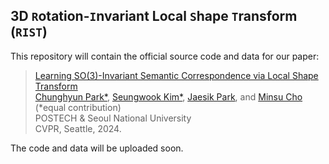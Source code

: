## 3D `R`otation-`I`nvariant Local `S`hape `T`ransform (`RIST`)
This repository will contain the official source code and data for our paper:

>[Learning SO(3)-Invariant Semantic Correspondence via Local Shape Transform](https://arxiv.org/abs/2306.11406)  
> [Chunghyun Park*](https://chrockey.github.io/),
> [Seungwook Kim*](https://wookiekim.github.io/),
> [Jaesik Park](http://jaesik.info/), and
> [Minsu Cho](http://cvlab.postech.ac.kr/~mcho/) (*equal contribution)<br>
> POSTECH & Seoul National University<br>
> CVPR, Seattle, 2024.

The code and data will be uploaded soon.
